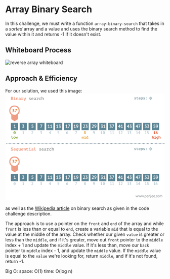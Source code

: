 # Array Binary Search

In this challenge, we must write a function `array-binary-search` that takes in a *sorted* array and a value and uses the binary search method to find the value within it and returns -1 if it doesn't exist.

## Whiteboard Process

![reverse array whiteboard](./array-binary-search.jpeg)

## Approach & Efficiency

For our solution, we used this image:
![binary search animation](./binary-and-linear-search-animations.gif)

as well as the [Wikipedia article](https://en.wikipedia.org/wiki/Binary_search_algorithm) on binary search as given in the code challenge description.

The approach is to use a pointer on the `front` and `end` of the array and while `front` is less than or equal to `end`, create a variable `mid` that is equal to the value at the middle of the array. Check whether our given `value` is greater or less than the `middle`, and if it's greater, move out `front` pointer to the `middle` index + 1 and update the `middle` value. If it's less than, move our `back` pointer to `middle` index - 1, and update the `middle` value. If the `middle` value is equal to the `value` we're looking for, return `middle`, and if it's not found, return -1.

Big O:
space: O(1)
time: O(log n)
